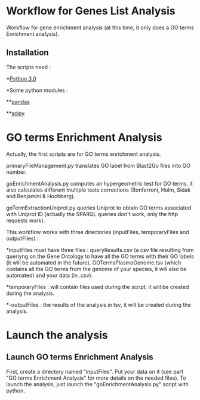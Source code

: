 # Workflow for Genes List Analysis

Workflow for gene enrichment analysis (at this time, it only does a GO terms Enrichment analysis).

## Installation

The scripts need :

*[Python 3.0](https://www.python.org/downloads/)

*Some python modules :

**[pandas](http://pandas.pydata.org/)

**[scipy](https://pypi.python.org/pypi/scipy)


# GO terms Enrichment Analysis

Actually, the first scripts are for GO terms enrichment analysis.

primaryFileManagement.py translates GO label from Blast2Go files into GO number.

goEnrichmentAnalysis.py computes an hypergeometric test for GO terms, it also calculates different multiple tests corrections (Bonferroni, Holm, Sidak and Benjamini & Hochberg).

goTermExtractionUniprot.py queries Uniprot to obtain GO terms associated with Uniprot ID (actually the SPARQL queries don't work, only the http requests work).

This workflow works with three directories (inputFiles, temporaryFiles and outputFiles) :

*inputFiles must have three files : queryResults.csv (a csv file resulting from queriyng on the Gene Ontology to have all the GO terms with their GO labels (it will be automated in the future), GOTermsPlasmoGenome.tsv (which contains all the GO terms from the genome of your species, it will also be automated) and your data (in .csv).

*temporaryFiles : will contain files used during the script, it will be created during the analysis.

*-outputFiles : the results of the analysis in tsv, it will be created during the analysis.

# Launch the analysis

## Launch GO terms Enrichment Analysis

First, create a directory named "inputFiles". Put your data on it (see part "GO terms Enrichment Analysis" for more details on the needed files).
To launch the analysis, just launch the "goEnrichmentAnalysis.py" script with python.
